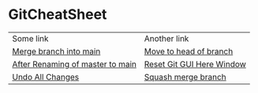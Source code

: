 # GitCheatSheet

|     |     |
|-----------|--------------|
| Some link | Another link |
| [Merge branch into main](Merge%20branch%20into%20main.md) | [Move to head of branch](Move%20to%20Head%20of%20Branch.md) |
| [After Renaming of master to main](After%20Renaming%20master%20to%20main.md) | [Reset Git GUI Here Window](Reset%20Git%20GUI%20Here%20Window.md) |
| [Undo All Changes](Undo%20all%20uncommitted%20and%20unsaved%20changes.md) | [Squash merge branch](SquashMergeAndDeleteBranch.md)|

